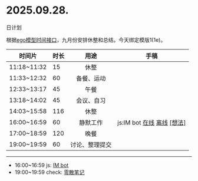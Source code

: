 # 2025.09.28.
日计划

根据[ego模型时间接口](https://gitee.com/hyg/blog/blob/master/timeflow.md)，九月份安排休整和总结。今天绑定模版1(1e)。

| 时间片 | 时长 | 用途 | 手稿 |
| --- | --- | :---: | --- |
| 11:18~11:32 | 15 | 休整 |  |
| 11:33~12:32 | 60 | 备餐、运动 |  |
| 12:33~13:17 | 45 | 午餐 |  |
| 13:18~14:02 | 45 | 会议、自习 |  |
| 14:03~15:58 | 116 | 休整 |  |
| 16:00~16:59 | 60 | 静默工作 | js:IM bot [在线](http://simp.ly/p/4QDThK) [离线](../../draft/2025/20250928160000.md) <a href="mailto:huangyg@mars22.com?subject=关于2025.09.28.[js:IM bot]任务&body=日期: 20250928%0D%0A序号: 5%0D%0A手稿:../../draft/2025/20250928160000.md%0D%0A---请勿修改邮件主题及以上内容 从下一行开始写您的想法---%0D%0A">[想法]</a> |
| 17:00~18:59 | 120 | 晚餐 |  |
| 19:00~19:59 | 60 | 讨论、整理提交 |  |

---

- 16:00~16:59	js: [IM bot](../../draft/2025/20250928.01.md)
- 19:00~19:59	check: [零散笔记](../../draft/2025/20250928.02.md)
